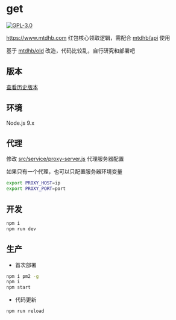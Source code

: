 # get

[![GPL-3.0](https://img.shields.io/badge/license-GPL--3.0-blue.svg)](LICENSE)

https://www.mtdhb.com 红包核心领取逻辑，需配合 [mtdhb/api](https://github.com/mtdhb/api) 使用

基于 [mtdhb/old](https://github.com/mtdhb/old) 改造，代码比较乱，自行研究和部署吧

## 版本

[查看历史版本](https://github.com/mtdhb/get/releases)

## 环境

Node.js 9.x

## 代理

修改 [src/service/proxy-server.js](src/service/proxy-server.js) 代理服务器配置

如果只有一个代理，也可以只配置服务器环境变量

```bash
export PROXY_HOST=ip
export PROXY_PORT=port
```

## 开发

```bash
npm i
npm run dev
```

## 生产

* 首次部署

```bash
npm i pm2 -g
npm i
npm start
```

* 代码更新

```bash
npm run reload
```
